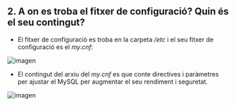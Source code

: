 ## 2.	A on es troba el fitxer de configuració? Quin és el seu contingut? 

- El fitxer de configuració es troba en la carpeta */etc* i el seu fitxer de configuració es el *my.cnf*: 

![imagen](https://user-images.githubusercontent.com/61557739/154850898-2ed9bb69-08c3-42a6-bb79-809857169081.png)

- El contingut del arxiu del *my.cnf* es que conte directives i paràmetres per ajustar el MySQL per augmentar el seu rendiment i seguretat.

![imagen](https://user-images.githubusercontent.com/61557739/154850927-4558742b-a979-41fb-9d82-3f23e4c942b5.png)
